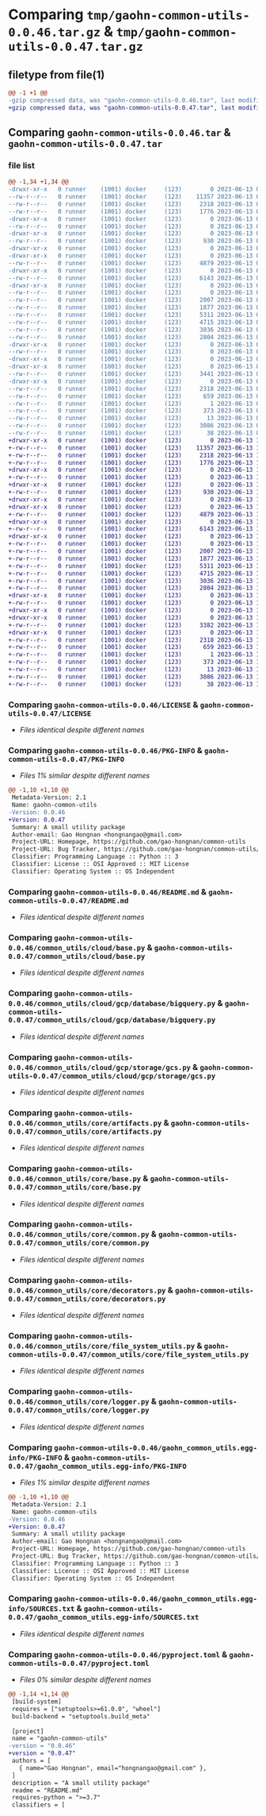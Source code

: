 # Comparing `tmp/gaohn-common-utils-0.0.46.tar.gz` & `tmp/gaohn-common-utils-0.0.47.tar.gz`

## filetype from file(1)

```diff
@@ -1 +1 @@
-gzip compressed data, was "gaohn-common-utils-0.0.46.tar", last modified: Tue Jun 13 09:42:45 2023, max compression
+gzip compressed data, was "gaohn-common-utils-0.0.47.tar", last modified: Tue Jun 13 10:22:45 2023, max compression
```

## Comparing `gaohn-common-utils-0.0.46.tar` & `gaohn-common-utils-0.0.47.tar`

### file list

```diff
@@ -1,34 +1,34 @@
-drwxr-xr-x   0 runner    (1001) docker     (123)        0 2023-06-13 09:42:45.412915 gaohn-common-utils-0.0.46/
--rw-r--r--   0 runner    (1001) docker     (123)    11357 2023-06-13 09:42:22.000000 gaohn-common-utils-0.0.46/LICENSE
--rw-r--r--   0 runner    (1001) docker     (123)     2318 2023-06-13 09:42:45.408915 gaohn-common-utils-0.0.46/PKG-INFO
--rw-r--r--   0 runner    (1001) docker     (123)     1776 2023-06-13 09:42:22.000000 gaohn-common-utils-0.0.46/README.md
-drwxr-xr-x   0 runner    (1001) docker     (123)        0 2023-06-13 09:42:45.404915 gaohn-common-utils-0.0.46/common_utils/
--rw-r--r--   0 runner    (1001) docker     (123)        0 2023-06-13 09:42:22.000000 gaohn-common-utils-0.0.46/common_utils/__init__.py
-drwxr-xr-x   0 runner    (1001) docker     (123)        0 2023-06-13 09:42:45.404915 gaohn-common-utils-0.0.46/common_utils/cloud/
--rw-r--r--   0 runner    (1001) docker     (123)      930 2023-06-13 09:42:22.000000 gaohn-common-utils-0.0.46/common_utils/cloud/base.py
-drwxr-xr-x   0 runner    (1001) docker     (123)        0 2023-06-13 09:42:45.404915 gaohn-common-utils-0.0.46/common_utils/cloud/gcp/
-drwxr-xr-x   0 runner    (1001) docker     (123)        0 2023-06-13 09:42:45.404915 gaohn-common-utils-0.0.46/common_utils/cloud/gcp/database/
--rw-r--r--   0 runner    (1001) docker     (123)     4879 2023-06-13 09:42:22.000000 gaohn-common-utils-0.0.46/common_utils/cloud/gcp/database/bigquery.py
-drwxr-xr-x   0 runner    (1001) docker     (123)        0 2023-06-13 09:42:45.408915 gaohn-common-utils-0.0.46/common_utils/cloud/gcp/storage/
--rw-r--r--   0 runner    (1001) docker     (123)     6143 2023-06-13 09:42:22.000000 gaohn-common-utils-0.0.46/common_utils/cloud/gcp/storage/gcs.py
-drwxr-xr-x   0 runner    (1001) docker     (123)        0 2023-06-13 09:42:45.408915 gaohn-common-utils-0.0.46/common_utils/core/
--rw-r--r--   0 runner    (1001) docker     (123)        0 2023-06-13 09:42:22.000000 gaohn-common-utils-0.0.46/common_utils/core/__init__.py
--rw-r--r--   0 runner    (1001) docker     (123)     2007 2023-06-13 09:42:22.000000 gaohn-common-utils-0.0.46/common_utils/core/artifacts.py
--rw-r--r--   0 runner    (1001) docker     (123)     1877 2023-06-13 09:42:22.000000 gaohn-common-utils-0.0.46/common_utils/core/base.py
--rw-r--r--   0 runner    (1001) docker     (123)     5311 2023-06-13 09:42:22.000000 gaohn-common-utils-0.0.46/common_utils/core/common.py
--rw-r--r--   0 runner    (1001) docker     (123)     4715 2023-06-13 09:42:22.000000 gaohn-common-utils-0.0.46/common_utils/core/decorators.py
--rw-r--r--   0 runner    (1001) docker     (123)     3036 2023-06-13 09:42:22.000000 gaohn-common-utils-0.0.46/common_utils/core/file_system_utils.py
--rw-r--r--   0 runner    (1001) docker     (123)     2804 2023-06-13 09:42:22.000000 gaohn-common-utils-0.0.46/common_utils/core/logger.py
-drwxr-xr-x   0 runner    (1001) docker     (123)        0 2023-06-13 09:42:45.408915 gaohn-common-utils-0.0.46/common_utils/orchestrator/
--rw-r--r--   0 runner    (1001) docker     (123)        0 2023-06-13 09:42:22.000000 gaohn-common-utils-0.0.46/common_utils/orchestrator/base.py
-drwxr-xr-x   0 runner    (1001) docker     (123)        0 2023-06-13 09:42:45.404915 gaohn-common-utils-0.0.46/common_utils/versioning/
-drwxr-xr-x   0 runner    (1001) docker     (123)        0 2023-06-13 09:42:45.408915 gaohn-common-utils-0.0.46/common_utils/versioning/dvc/
--rw-r--r--   0 runner    (1001) docker     (123)     3441 2023-06-13 09:42:22.000000 gaohn-common-utils-0.0.46/common_utils/versioning/dvc/base.py
-drwxr-xr-x   0 runner    (1001) docker     (123)        0 2023-06-13 09:42:45.408915 gaohn-common-utils-0.0.46/gaohn_common_utils.egg-info/
--rw-r--r--   0 runner    (1001) docker     (123)     2318 2023-06-13 09:42:45.000000 gaohn-common-utils-0.0.46/gaohn_common_utils.egg-info/PKG-INFO
--rw-r--r--   0 runner    (1001) docker     (123)      659 2023-06-13 09:42:45.000000 gaohn-common-utils-0.0.46/gaohn_common_utils.egg-info/SOURCES.txt
--rw-r--r--   0 runner    (1001) docker     (123)        1 2023-06-13 09:42:45.000000 gaohn-common-utils-0.0.46/gaohn_common_utils.egg-info/dependency_links.txt
--rw-r--r--   0 runner    (1001) docker     (123)      373 2023-06-13 09:42:45.000000 gaohn-common-utils-0.0.46/gaohn_common_utils.egg-info/requires.txt
--rw-r--r--   0 runner    (1001) docker     (123)       13 2023-06-13 09:42:45.000000 gaohn-common-utils-0.0.46/gaohn_common_utils.egg-info/top_level.txt
--rw-r--r--   0 runner    (1001) docker     (123)     3086 2023-06-13 09:42:22.000000 gaohn-common-utils-0.0.46/pyproject.toml
--rw-r--r--   0 runner    (1001) docker     (123)       38 2023-06-13 09:42:45.412915 gaohn-common-utils-0.0.46/setup.cfg
+drwxr-xr-x   0 runner    (1001) docker     (123)        0 2023-06-13 10:22:45.943940 gaohn-common-utils-0.0.47/
+-rw-r--r--   0 runner    (1001) docker     (123)    11357 2023-06-13 10:22:29.000000 gaohn-common-utils-0.0.47/LICENSE
+-rw-r--r--   0 runner    (1001) docker     (123)     2318 2023-06-13 10:22:45.943940 gaohn-common-utils-0.0.47/PKG-INFO
+-rw-r--r--   0 runner    (1001) docker     (123)     1776 2023-06-13 10:22:29.000000 gaohn-common-utils-0.0.47/README.md
+drwxr-xr-x   0 runner    (1001) docker     (123)        0 2023-06-13 10:22:45.939941 gaohn-common-utils-0.0.47/common_utils/
+-rw-r--r--   0 runner    (1001) docker     (123)        0 2023-06-13 10:22:29.000000 gaohn-common-utils-0.0.47/common_utils/__init__.py
+drwxr-xr-x   0 runner    (1001) docker     (123)        0 2023-06-13 10:22:45.939941 gaohn-common-utils-0.0.47/common_utils/cloud/
+-rw-r--r--   0 runner    (1001) docker     (123)      930 2023-06-13 10:22:29.000000 gaohn-common-utils-0.0.47/common_utils/cloud/base.py
+drwxr-xr-x   0 runner    (1001) docker     (123)        0 2023-06-13 10:22:45.939941 gaohn-common-utils-0.0.47/common_utils/cloud/gcp/
+drwxr-xr-x   0 runner    (1001) docker     (123)        0 2023-06-13 10:22:45.939941 gaohn-common-utils-0.0.47/common_utils/cloud/gcp/database/
+-rw-r--r--   0 runner    (1001) docker     (123)     4879 2023-06-13 10:22:29.000000 gaohn-common-utils-0.0.47/common_utils/cloud/gcp/database/bigquery.py
+drwxr-xr-x   0 runner    (1001) docker     (123)        0 2023-06-13 10:22:45.939941 gaohn-common-utils-0.0.47/common_utils/cloud/gcp/storage/
+-rw-r--r--   0 runner    (1001) docker     (123)     6143 2023-06-13 10:22:29.000000 gaohn-common-utils-0.0.47/common_utils/cloud/gcp/storage/gcs.py
+drwxr-xr-x   0 runner    (1001) docker     (123)        0 2023-06-13 10:22:45.943940 gaohn-common-utils-0.0.47/common_utils/core/
+-rw-r--r--   0 runner    (1001) docker     (123)        0 2023-06-13 10:22:29.000000 gaohn-common-utils-0.0.47/common_utils/core/__init__.py
+-rw-r--r--   0 runner    (1001) docker     (123)     2007 2023-06-13 10:22:29.000000 gaohn-common-utils-0.0.47/common_utils/core/artifacts.py
+-rw-r--r--   0 runner    (1001) docker     (123)     1877 2023-06-13 10:22:29.000000 gaohn-common-utils-0.0.47/common_utils/core/base.py
+-rw-r--r--   0 runner    (1001) docker     (123)     5311 2023-06-13 10:22:29.000000 gaohn-common-utils-0.0.47/common_utils/core/common.py
+-rw-r--r--   0 runner    (1001) docker     (123)     4715 2023-06-13 10:22:29.000000 gaohn-common-utils-0.0.47/common_utils/core/decorators.py
+-rw-r--r--   0 runner    (1001) docker     (123)     3036 2023-06-13 10:22:29.000000 gaohn-common-utils-0.0.47/common_utils/core/file_system_utils.py
+-rw-r--r--   0 runner    (1001) docker     (123)     2804 2023-06-13 10:22:29.000000 gaohn-common-utils-0.0.47/common_utils/core/logger.py
+drwxr-xr-x   0 runner    (1001) docker     (123)        0 2023-06-13 10:22:45.943940 gaohn-common-utils-0.0.47/common_utils/orchestrator/
+-rw-r--r--   0 runner    (1001) docker     (123)        0 2023-06-13 10:22:29.000000 gaohn-common-utils-0.0.47/common_utils/orchestrator/base.py
+drwxr-xr-x   0 runner    (1001) docker     (123)        0 2023-06-13 10:22:45.939941 gaohn-common-utils-0.0.47/common_utils/versioning/
+drwxr-xr-x   0 runner    (1001) docker     (123)        0 2023-06-13 10:22:45.943940 gaohn-common-utils-0.0.47/common_utils/versioning/dvc/
+-rw-r--r--   0 runner    (1001) docker     (123)     3382 2023-06-13 10:22:29.000000 gaohn-common-utils-0.0.47/common_utils/versioning/dvc/base.py
+drwxr-xr-x   0 runner    (1001) docker     (123)        0 2023-06-13 10:22:45.943940 gaohn-common-utils-0.0.47/gaohn_common_utils.egg-info/
+-rw-r--r--   0 runner    (1001) docker     (123)     2318 2023-06-13 10:22:45.000000 gaohn-common-utils-0.0.47/gaohn_common_utils.egg-info/PKG-INFO
+-rw-r--r--   0 runner    (1001) docker     (123)      659 2023-06-13 10:22:45.000000 gaohn-common-utils-0.0.47/gaohn_common_utils.egg-info/SOURCES.txt
+-rw-r--r--   0 runner    (1001) docker     (123)        1 2023-06-13 10:22:45.000000 gaohn-common-utils-0.0.47/gaohn_common_utils.egg-info/dependency_links.txt
+-rw-r--r--   0 runner    (1001) docker     (123)      373 2023-06-13 10:22:45.000000 gaohn-common-utils-0.0.47/gaohn_common_utils.egg-info/requires.txt
+-rw-r--r--   0 runner    (1001) docker     (123)       13 2023-06-13 10:22:45.000000 gaohn-common-utils-0.0.47/gaohn_common_utils.egg-info/top_level.txt
+-rw-r--r--   0 runner    (1001) docker     (123)     3086 2023-06-13 10:22:29.000000 gaohn-common-utils-0.0.47/pyproject.toml
+-rw-r--r--   0 runner    (1001) docker     (123)       38 2023-06-13 10:22:45.943940 gaohn-common-utils-0.0.47/setup.cfg
```

### Comparing `gaohn-common-utils-0.0.46/LICENSE` & `gaohn-common-utils-0.0.47/LICENSE`

 * *Files identical despite different names*

### Comparing `gaohn-common-utils-0.0.46/PKG-INFO` & `gaohn-common-utils-0.0.47/PKG-INFO`

 * *Files 1% similar despite different names*

```diff
@@ -1,10 +1,10 @@
 Metadata-Version: 2.1
 Name: gaohn-common-utils
-Version: 0.0.46
+Version: 0.0.47
 Summary: A small utility package
 Author-email: Gao Hongnan <hongnangao@gmail.com>
 Project-URL: Homepage, https://github.com/gao-hongnan/common-utils
 Project-URL: Bug Tracker, https://github.com/gao-hongnan/common-utils/issues
 Classifier: Programming Language :: Python :: 3
 Classifier: License :: OSI Approved :: MIT License
 Classifier: Operating System :: OS Independent
```

### Comparing `gaohn-common-utils-0.0.46/README.md` & `gaohn-common-utils-0.0.47/README.md`

 * *Files identical despite different names*

### Comparing `gaohn-common-utils-0.0.46/common_utils/cloud/base.py` & `gaohn-common-utils-0.0.47/common_utils/cloud/base.py`

 * *Files identical despite different names*

### Comparing `gaohn-common-utils-0.0.46/common_utils/cloud/gcp/database/bigquery.py` & `gaohn-common-utils-0.0.47/common_utils/cloud/gcp/database/bigquery.py`

 * *Files identical despite different names*

### Comparing `gaohn-common-utils-0.0.46/common_utils/cloud/gcp/storage/gcs.py` & `gaohn-common-utils-0.0.47/common_utils/cloud/gcp/storage/gcs.py`

 * *Files identical despite different names*

### Comparing `gaohn-common-utils-0.0.46/common_utils/core/artifacts.py` & `gaohn-common-utils-0.0.47/common_utils/core/artifacts.py`

 * *Files identical despite different names*

### Comparing `gaohn-common-utils-0.0.46/common_utils/core/base.py` & `gaohn-common-utils-0.0.47/common_utils/core/base.py`

 * *Files identical despite different names*

### Comparing `gaohn-common-utils-0.0.46/common_utils/core/common.py` & `gaohn-common-utils-0.0.47/common_utils/core/common.py`

 * *Files identical despite different names*

### Comparing `gaohn-common-utils-0.0.46/common_utils/core/decorators.py` & `gaohn-common-utils-0.0.47/common_utils/core/decorators.py`

 * *Files identical despite different names*

### Comparing `gaohn-common-utils-0.0.46/common_utils/core/file_system_utils.py` & `gaohn-common-utils-0.0.47/common_utils/core/file_system_utils.py`

 * *Files identical despite different names*

### Comparing `gaohn-common-utils-0.0.46/common_utils/core/logger.py` & `gaohn-common-utils-0.0.47/common_utils/core/logger.py`

 * *Files identical despite different names*

### Comparing `gaohn-common-utils-0.0.46/gaohn_common_utils.egg-info/PKG-INFO` & `gaohn-common-utils-0.0.47/gaohn_common_utils.egg-info/PKG-INFO`

 * *Files 1% similar despite different names*

```diff
@@ -1,10 +1,10 @@
 Metadata-Version: 2.1
 Name: gaohn-common-utils
-Version: 0.0.46
+Version: 0.0.47
 Summary: A small utility package
 Author-email: Gao Hongnan <hongnangao@gmail.com>
 Project-URL: Homepage, https://github.com/gao-hongnan/common-utils
 Project-URL: Bug Tracker, https://github.com/gao-hongnan/common-utils/issues
 Classifier: Programming Language :: Python :: 3
 Classifier: License :: OSI Approved :: MIT License
 Classifier: Operating System :: OS Independent
```

### Comparing `gaohn-common-utils-0.0.46/gaohn_common_utils.egg-info/SOURCES.txt` & `gaohn-common-utils-0.0.47/gaohn_common_utils.egg-info/SOURCES.txt`

 * *Files identical despite different names*

### Comparing `gaohn-common-utils-0.0.46/pyproject.toml` & `gaohn-common-utils-0.0.47/pyproject.toml`

 * *Files 0% similar despite different names*

```diff
@@ -1,14 +1,14 @@
 [build-system]
 requires = ["setuptools>=61.0.0", "wheel"]
 build-backend = "setuptools.build_meta"
 
 [project]
 name = "gaohn-common-utils"
-version = "0.0.46"
+version = "0.0.47"
 authors = [
   { name="Gao Hongnan", email="hongnangao@gmail.com" },
 ]
 description = "A small utility package"
 readme = "README.md"
 requires-python = ">=3.7"
 classifiers = [
```

